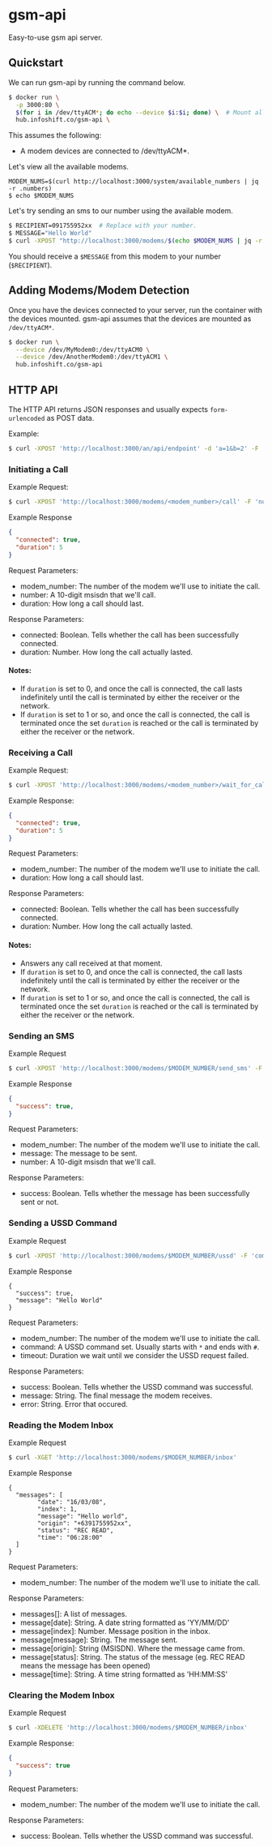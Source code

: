gsm-api
===

Easy-to-use gsm api server.

Quickstart
---

We can run gsm-api by running the command below.

```sh
$ docker run \
  -p 3000:80 \
  $(for i in /dev/ttyACM*; do echo --device $i:$i; done) \  # Mount all /dev/ttyACM*
  hub.infoshift.co/gsm-api \
```

This assumes the following:
- A modem devices are connected to /dev/ttyACM*.

Let's view all the available modems.

```
MODEM_NUMS=$(curl http://localhost:3000/system/available_numbers | jq -r .numbers)
$ echo $MODEM_NUMS
```

Let's try sending an sms to our number using the available
modem.

```sh
$ RECIPIENT=091755952xx  # Replace with your number.
$ MESSAGE="Hello World"
$ curl -XPOST "http://localhost:3000/modems/$(echo $MODEM_NUMS | jq -r .[0])/send_sms" -F "number=$RECIPIENT" -F "message=$MESSAGE"
```

You should receive a `$MESSAGE` from this modem to your number (`$RECIPIENT`).

Adding Modems/Modem Detection
---

Once you have the devices connected to your server, run the container with the
devices mounted. gsm-api assumes that the devices are mounted as `/dev/ttyACM*`.

```sh
$ docker run \
  --device /dev/MyModem0:/dev/ttyACM0 \
  --device /dev/AnotherModem0:/dev/ttyACM1 \
  hub.infoshift.co/gsm-api
```

HTTP API
---

The HTTP API returns JSON responses and usually expects `form-urlencoded` as
POST data.

Example:

```sh
$ curl -XPOST 'http://localhost:3000/an/api/endpoint' -d 'a=1&b=2' -F 'c=3'
```

### Initiating a Call

Example Request:

```sh
$ curl -XPOST 'http://localhost:3000/modems/<modem_number>/call' -F 'number=09xxxxxxxxx' -F 'duration=0'
```

Example Response

```json
{
  "connected": true, 
  "duration": 5
}
```

Request Parameters:
- modem_number: The number of the modem we'll use to initiate the call.
- number: A 10-digit msisdn that we'll call.
- duration: How long a call should last.

Response Parameters:
- connected: Boolean. Tells whether the call has been successfully connected.
- duration: Number. How long the call actually lasted.

#### Notes:
- If `duration` is set to 0, and once the call is connected, the call lasts
indefinitely until the call is terminated by either the receiver or the network.
- If `duration` is set to 1 or so, and once the call is connected, the call
is terminated once the set `duration` is reached or the call is terminated by
either the receiver or the network.

### Receiving a Call

Example Request:

```sh
$ curl -XPOST 'http://localhost:3000/modems/<modem_number>/wait_for_call' -F 'duration=0'
```

Example Response:
```json
{
  "connected": true, 
  "duration": 5
}
```

Request Parameters:
- modem_number: The number of the modem we'll use to initiate the call.
- duration: How long a call should last.

Response Parameters:
- connected: Boolean. Tells whether the call has been successfully connected.
- duration: Number. How long the call actually lasted.

#### Notes:
- Answers any call received at that moment.
- If `duration` is set to 0, and once the call is connected, the call lasts
indefinitely until the call is terminated by either the receiver or the network.
- If `duration` is set to 1 or so, and once the call is connected, the call
is terminated once the set `duration` is reached or the call is terminated by
either the receiver or the network.


### Sending an SMS

Example Request

```sh
$ curl -XPOST 'http://localhost:3000/modems/$MODEM_NUMBER/send_sms' -F 'number=09xxxxxxxxx' -F 'message=my message'
```

Example Response

```json
{
  "success": true, 
}
```

Request Parameters:
- modem_number: The number of the modem we'll use to initiate the call.
- message: The message to be sent.
- number: A 10-digit msisdn that we'll call.

Response Parameters:
- success: Boolean. Tells whether the message has been successfully sent or not.


### Sending a USSD Command

Example Request
```sh
$ curl -XPOST 'http://localhost:3000/modems/$MODEM_NUMBER/ussd' -F 'command=*143#' -F 'timeout=0'
```

Example Response
```
{
  "success": true,
  "message": "Hello World"
}
```

Request Parameters:
- modem_number: The number of the modem we'll use to initiate the call.
- command: A USSD command set. Usually starts with `*` and ends with `#`.
- timeout: Duration we wait until we consider the USSD request failed.

Response Parameters:
- success: Boolean. Tells whether the USSD command was successful.
- message: String. The final message the modem receives.
- error: String. Error that occured.

### Reading the Modem Inbox

Example Request
```sh
$ curl -XGET 'http://localhost:3000/modems/$MODEM_NUMBER/inbox'
```

Example Response
```
{
  "messages": [
        "date": "16/03/08",
        "index": 1,
        "message": "Hello world",
        "origin": "+6391755952xx",
        "status": "REC READ",
        "time": "06:28:00"
  ]
}
```

Request Parameters:
- modem_number: The number of the modem we'll use to initiate the call.

Response Parameters:
- messages[]: A list of messages.
- message[date]: String. A date string formatted as 'YY/MM/DD'
- message[index]: Number. Message position in the inbox.
- message[message]: String. The message sent.
- message[origin]: String (MSISDN). Where the message came from.
- message[status]: String. The status of the message (eg. REC READ means the message has been opened)
- message[time]: String. A time string formatted as 'HH:MM:SS'

### Clearing the Modem Inbox

Example Request
```sh
$ curl -XDELETE 'http://localhost:3000/modems/$MODEM_NUMBER/inbox'
```

Example Response:
```json
{
  "success": true
}
```

Request Parameters:
- modem_number: The number of the modem we'll use to initiate the call.

Response Parameters:
- success: Boolean. Tells whether the USSD command was successful.
